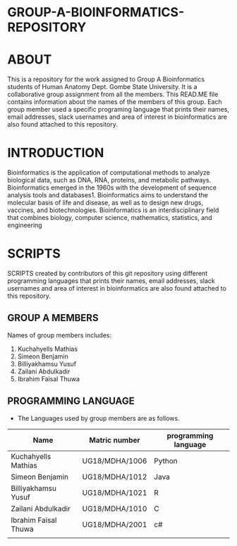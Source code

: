 # GROUP-A-BIOINFORMATICS-REPOSITORY
# ABOUT
This is a repository for the work assigned to Group A Bioinformatics students of Human Anatomy Dept. Gombe State University. It is a collaborative group assignment from all the members. This READ.ME file contains information about the names of the members of this group. Each  group member used a specific programing language that prints their names, email addresses, slack usernames and area of interest in bioinformatics are also found attached to this repository. 
# INTRODUCTION
Bioinformatics is the application of computational methods to analyze biological data, such as DNA, RNA, proteins, and metabolic pathways. Bioinformatics emerged in the 1960s with the development of sequence analysis tools and databases1. Bioinformatics aims to understand the molecular basis of life and disease, as well as to design new drugs, vaccines, and biotechnologies. Bioinformatics is an interdisciplinary field that combines biology, computer science, mathematics, statistics, and engineering
# SCRIPTS
SCRIPTS created by contributors of this git repository using different programming languages that prints their names, email addresses, slack usernames and area of interest in bioinformatics are also found attached to this repository.
## GROUP A MEMBERS 
Names of group members includes:
1. Kuchahyells Mathias
2. Simeon Benjamin
3. Billiyakhamsu Yusuf
4. Zailani Abdulkadir
5. Ibrahim Faisal Thuwa
## PROGRAMMING LANGUAGE
* The Languages used by group members are as follows.


| Name | Matric number | programming language |
|----------|----------|----------|
| Kuchahyells Mathias    | UG18/MDHA/1006    | Python    |
| Simeon Benjamin    | UG18/MDHA/1012    | Java    |
| Billiyakhamsu Yusuf    | UG18/MDHA/1021    | R    |
| Zailani Abdulkadir    | UG18/MDHA/1010    | C    |
| Ibrahim Faisal Thuwa    | UG18/MDHA/2001    | c#    |
|     |     |     |



